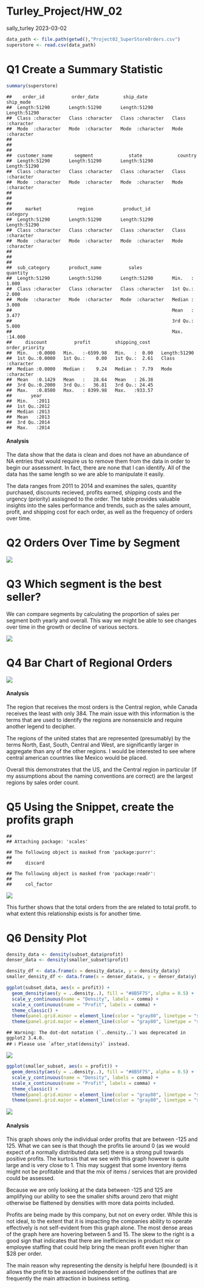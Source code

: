 Turley_Project/HW_02
================
sally_turley
2023-03-02

``` r
data_path <- file.path(getwd(),"Project02_SuperStoreOrders.csv")
superstore <- read.csv(data_path)
```

# Q1 Create a Summary Statistic

``` r
summary(superstore)
```

    ##    order_id          order_date         ship_date          ship_mode        
    ##  Length:51290       Length:51290       Length:51290       Length:51290      
    ##  Class :character   Class :character   Class :character   Class :character  
    ##  Mode  :character   Mode  :character   Mode  :character   Mode  :character  
    ##                                                                             
    ##                                                                             
    ##                                                                             
    ##  customer_name        segment             state             country         
    ##  Length:51290       Length:51290       Length:51290       Length:51290      
    ##  Class :character   Class :character   Class :character   Class :character  
    ##  Mode  :character   Mode  :character   Mode  :character   Mode  :character  
    ##                                                                             
    ##                                                                             
    ##                                                                             
    ##     market             region           product_id          category        
    ##  Length:51290       Length:51290       Length:51290       Length:51290      
    ##  Class :character   Class :character   Class :character   Class :character  
    ##  Mode  :character   Mode  :character   Mode  :character   Mode  :character  
    ##                                                                             
    ##                                                                             
    ##                                                                             
    ##  sub_category       product_name          sales              quantity     
    ##  Length:51290       Length:51290       Length:51290       Min.   : 1.000  
    ##  Class :character   Class :character   Class :character   1st Qu.: 2.000  
    ##  Mode  :character   Mode  :character   Mode  :character   Median : 3.000  
    ##                                                           Mean   : 3.477  
    ##                                                           3rd Qu.: 5.000  
    ##                                                           Max.   :14.000  
    ##     discount          profit         shipping_cost    order_priority    
    ##  Min.   :0.0000   Min.   :-6599.98   Min.   :  0.00   Length:51290      
    ##  1st Qu.:0.0000   1st Qu.:    0.00   1st Qu.:  2.61   Class :character  
    ##  Median :0.0000   Median :    9.24   Median :  7.79   Mode  :character  
    ##  Mean   :0.1429   Mean   :   28.64   Mean   : 26.38                     
    ##  3rd Qu.:0.2000   3rd Qu.:   36.81   3rd Qu.: 24.45                     
    ##  Max.   :0.8500   Max.   : 8399.98   Max.   :933.57                     
    ##       year     
    ##  Min.   :2011  
    ##  1st Qu.:2012  
    ##  Median :2013  
    ##  Mean   :2013  
    ##  3rd Qu.:2014  
    ##  Max.   :2014

#### Analysis

The data show that the data is clean and does not have an abundance of
NA entries that would require us to remove them from the data in order
to begin our assessment. In fact, there are none that I can identify.
All of the data has the same length so we are able to manipulate it
easily.

The data ranges from 2011 to 2014 and examines the sales, quantity
purchased, discounts recieved, profits earned, shipping costs and the
urgency (priority) assisgned to the order. The table provides valuable
insights into the sales performance and trends, such as the sales
amount, profit, and shipping cost for each order, as well as the
frequency of orders over time.

# Q2 Orders Over Time by Segment

![](Turley_HW_02_files/figure-gfm/order_df-1.png)<!-- -->

# Q3 Which segment is the best seller?

We can compare segments by calculating the proportion of sales per
segment both yearly and overall. This way we might be able to see
changes over time in the growth or decline of various sectors.

![](Turley_HW_02_files/figure-gfm/unnamed-chunk-1-1.png)<!-- -->

# Q4 Bar Chart of Regional Orders

![](Turley_HW_02_files/figure-gfm/regionalbarchart-1.png)<!-- -->

#### Analysis

The region that receives the most orders is the Central region, while
Canada receives the least with only 384. The main issue with this
information is the terms that are used to identify the regions are
nonsensicle and require another legend to decipher.

The regions of the united states that are represented (presumably) by
the terms North, East, South, Central and West, are significantly larger
in aggregate than any of the other regions. I would be interested to see
where central american countries like Mexico would be placed.

Overall this demonstrates that the US, and the Central region in
particular (if my assumptions about the naming conventions are correct)
are the largest regions by sales order count.

# Q5 Using the Snippet, create the profits graph

    ## 
    ## Attaching package: 'scales'

    ## The following object is masked from 'package:purrr':
    ## 
    ##     discard

    ## The following object is masked from 'package:readr':
    ## 
    ##     col_factor

![](Turley_HW_02_files/figure-gfm/snippet-1.png)<!-- -->

This further shows that the total orders from the are related to total
profit. to what extent this relationship exists is for another time.

# Q6 Density Plot

``` r
density_data <- density(subset_data$profit)
denser_data <- density(smaller_subset$profit)
```

``` r
density_df <- data.frame(x = density_data$x, y = density_data$y)
smaller_density_df <- data.frame(x = denser_data$x, y = denser_data$y)

ggplot(subset_data, aes(x = profit)) +
  geom_density(aes(y = ..density..), fill = "#8B5F75", alpha = 0.5) +
  scale_y_continuous(name = "Density", labels = comma) +
  scale_x_continuous(name = "Profit", labels = comma) +
  theme_classic() +
  theme(panel.grid.minor = element_line(color = "gray80", linetype = "solid")) +
  theme(panel.grid.major = element_line(color = "gray80", linetype = "solid"))
```

    ## Warning: The dot-dot notation (`..density..`) was deprecated in ggplot2 3.4.0.
    ## ℹ Please use `after_stat(density)` instead.

![](Turley_HW_02_files/figure-gfm/unnamed-chunk-4-1.png)<!-- -->

``` r
ggplot(smaller_subset, aes(x = profit)) +
  geom_density(aes(y = ..density..), fill = "#8B5F75", alpha = 0.5) +
  scale_y_continuous(name = "Density", labels = comma) +
  scale_x_continuous(name = "Profit", labels = comma) +
  theme_classic() +
  theme(panel.grid.minor = element_line(color = "gray80", linetype = "solid")) +
  theme(panel.grid.major = element_line(color = "gray80", linetype = "solid"))
```

![](Turley_HW_02_files/figure-gfm/unnamed-chunk-4-2.png)<!-- -->

#### Analysis

This graph shows only the individual order profits that are between -125
and 125. What we can see is that though the profits lie around 0 (as we
would expect of a normally distributed data set) there is a strong pull
towards positive profits. The kurtosis that we see with this graph
however is quite large and is very close to 1. This may suggest that
some inventory items might not be profitable and that the mix of items /
services that are provided could be assessed.

Because we are only looking at the data between -125 and 125 are
amplifying our ability to see the smaller shifts around zero that might
otherwise be flattened by densities with more data points included.

Profits are being made by this company, but not on every order. While
this is not ideal, to the extent that it is impacting the companies
ability to operate effectively is not self-evident from this graph
alone. The most dense areas of the graph here are hovering between 5 and
15. The skew to the right is a good sign that indicates that there are
inefficiencies in product mix or employee staffing that could help bring
the mean profit even higher than \$28 per order.

The main reason why representing the density is helpful here (bounded)
is it allows the profit to be assessed independent of the outlines that
are frequently the main attraction in business setting.
